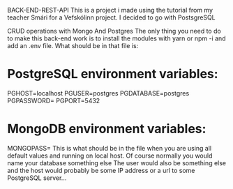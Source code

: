 BACK-END-REST-API
This is a project i made using the tutorial from my teacher Smári for a Vefskólinn project.
I decided to go with PostsgreSQL

CRUD operations with Mongo And Postgres
The only thing you need to do to make this back-end work is to install the modules with yarn or npm -i and add an .env file. What should be in that file is:

# PostgreSQL environment variables:
PGHOST=localhost
PGUSER=postgres
PGDATABASE=postgres
PGPASSWORD=<your postgres password here>
PGPORT=5432

# MongoDB environment variables:
MONGOPASS=<your mongo password here>
This is what should be in the file when you are using all default values and running on local host. Of course normally you would name your database something else The user would also be something else and the host would probably be some IP address or a url to some PostgreSQL server...